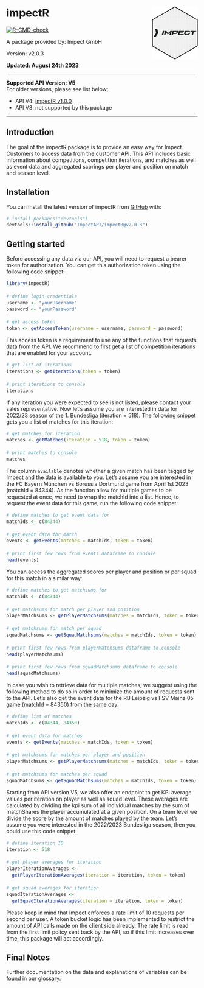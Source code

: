 
<!-- README.md is generated from README.Rmd. Please edit that file -->

# impectR <img src="https://github.com/ImpectAPI/logos/blob/main/impectR.png" align="right" height="139" />

<!-- badges: start -->

[![R-CMD-check](https://github.com/Flosch1006/impectR/actions/workflows/check-release.yaml/badge.svg)](https://github.com/Flosch1006/impectR/actions/workflows/check-release.yaml)
<!-- badges: end -->

A package provided by: Impect GmbH

Version: v2.0.3

**Updated: August 24th 2023**

------------------------------------------------------------------------

**Supported API Version: V5**  
For older versions, please see list below:

- API V4: [impectR
  v1.0.0](https://github.com/ImpectAPI/impectR/tree/v1.0.0)
- API V3: not supported by this package

------------------------------------------------------------------------

## Introduction

The goal of the impectR package is to provide an easy way for Impect
Customers to access data from the customer API. This API includes basic
information about competitions, competition iterations, and matches as
well as event data and aggregated scorings per player and position on
match and season level.

## Installation

You can install the latest version of impectR from
[GitHub](https://github.com/) with:

``` r
# install.packages("devtools")
devtools::install_github("ImpectAPI/impectR@v2.0.3")
```

## Getting started

Before accessing any data via our API, you will need to request a bearer
token for authorization. You can get this authorization token using the
following code snippet:

``` r
library(impectR)

# define login credentials
username <- "yourUsername"
password <- "yourPassword"

# get access token
token <- getAccessToken(username = username, password = password)
```

This access token is a requirement to use any of the functions that
requests data from the API. We recommend to first get a list of
competition iterations that are enabled for your account.

``` r
# get list of iterations
iterations <- getIterations(token = token)

# print iterations to console
iterations
```

If any iteration you were expected to see is not listed, please contact
your sales representative. Now let’s assume you are interested in data
for 2022/23 season of the 1. Bundesliga (iteration = 518). The following
snippet gets you a list of matches for this iteration:

``` r
# get matches for iteration
matches <- getMatches(iteration = 518, token = token)

# print matches to console
matches
```

The column `available` denotes whether a given match has been tagged by
Impect and the data is available to you. Let’s assume you are interested
in the FC Bayern München vs Borussia Dortmund game from April 1st 2023
(matchId = 84344). As the function allow for multiple games to be
requested at once, we need to wrap the matchId into a list. Hence, to
request the event data for this game, run the following code snippet:

``` r
# define matches to get event data for
matchIds <- c(84344)

# get event data for match
events <- getEvents(matches = matchIds, token = token)

# print first few rows from events dataframe to console
head(events)
```

You can access the aggregated scores per player and position or per
squad for this match in a similar way:

``` r
# define matches to get matchsums for
matchIds <- c(84344)

# get matchsums for match per player and position
playerMatchsums <- getPlayerMatchsums(matches = matchIds, token = token)

# get matchsums for match per squad
squadMatchsums <- getSquadMatchsums(matches = matchIds, token = token)

# print first few rows from playerMatchsums dataframe to console
head(playerMatchsums)

# print first few rows from squadMatchsums dataframe to console
head(squadMatchsums)
```

In case you wish to retrieve data for multiple matches, we suggest using
the following method to do so in order to minimize the amount of
requests sent to the API. Let’s also get the event data for the RB
Leipzig vs FSV Mainz 05 game (matchId = 84350) from the same day:

``` r
# define list of matches
matchIds <- c(84344, 84350)

# get event data for matches
events <- getEvents(matches = matchIds, token = token)

# get matchsums for matches per player and position
playerMatchsums <- getPlayerMatchsums(matches = matchIds, token = token)

# get matchsums for matches per squad
squadMatchsums <- getSquadMatchsums(matches = matchIds, token = token)
```

Starting from API version V5, we also offer an endpoint to get KPI
average values per iteration on player as well as squad level. These
averages are calculated by dividing the kpi sum of all individual
matches by the sum of matchShares the player accumulated at a given
position. On a team level we divide the score by the amount of matches
played by the team. Let’s assume you were interested in the 2022/2023
Bundesliga season, then you could use this code snippet:

``` r
# define iteration ID
iteration <- 518

# get player averages for iteration
playerIterationAverages <-
  getPlayerIterationAverages(iteration = iteration, token = token)

# get squad averages for iteration
squadIterationAverages <-
  getSquadIterationAverages(iteration = iteration, token = token)
```

Please keep in mind that Impect enforces a rate limit of 10 requests per
second per user. A token bucket logic has been implemented to restrict
the amount of API calls made on the client side already. The rate limit
is read from the first limit policy sent back by the API, so if this
limit increases over time, this package will act accordingly.

## Final Notes

Further documentation on the data and explanations of variables can be
found in our [glossary](https://glossary.impect.com/).
